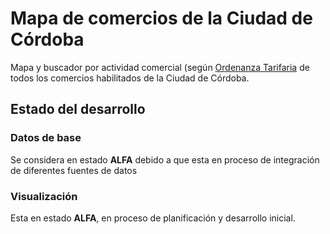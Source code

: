 # Mapa de comercios de la Ciudad de Córdoba

Mapa y buscador por actividad comercial (según [Ordenanza Tarifaria](https://modernizacionmunicba.github.io/ordenanza-tarifaria-anual-ciudad-de-cordoba/#b-a-0-0) de todos los comercios habilitados de la Ciudad de Córdoba.

## Estado del desarrollo

### Datos de base
Se considera en estado **ALFA** debido a que esta en proceso de integración de diferentes fuentes de datos

### Visualización
Esta en estado **ALFA**, en proceso de planificación y desarrollo inicial.



